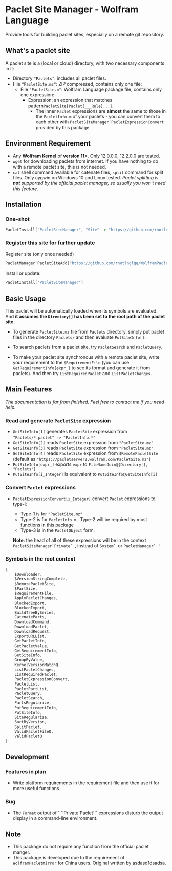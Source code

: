 # Paclet Site Manager - Wolfram Language

Provide tools for building paclet sites, especially on a remote git repository.

## What's a paclet site

A paclet site is a (local or cloud) directory, with two necessary components in it:

* Directory `"Paclets"`: includes all paclet files.
* File `"PacletSite.mz"`: ZIP compressed, contains only one file:
	* File `"PacletSite.m"`: Wolfram Language package file, contains only one expression:
		* Expression: an expression that matches pattern`PacletSite[Paclet[___Rule]...]`.
			* The inner `Paclet` expressions are **almost** the same to those in the `PacletInfo.m` of your paclets - you can convert them to each other with ```PacletSiteManager`PacletExpressionConvert``` provided by this package.

## Environment Requirement

* Any **Wolfram Kernel** of **version 11+**. Only 12.0.0.0, 12.2.0.0 are tested.
* `wget` for downloading paclets from internet. If you have nothing to do with a remote paclet site, this is not needed.
* `cat`  shell command available for catenate files, `split` command for split files. Only cygwin on Windows 10 and Linux tested. *Paclet splitting is **not** supported by the official paclet manager, so usually you won't need this feature.*

## Installation

### One-shot

```mathematica
PacletInstall["PacletSiteManager", "Site" -> "https://github.com/rnotlnglgq/WolframPacletSiteManager/raw/master"]
```

### Register this site for further update

Register site (only once needed)

```mathematica
PacletManager`PacletSiteAdd["https://github.com/rnotlnglgq/WolframPacletSiteManager/raw/master"]
```

Install or update:

```mathematica
PacletInstall["PacletSiteManager"]
```

## Basic Usage

This paclet will be automatically loaded when its symbols are evaluated. And **it assumes the `Directory[]` has been set to the root path of the paclet site.** 

* To generate `PacletSite.mz` file from `Paclets` directory, simply put paclet files in the directory `Paclets/` and then evaluate `PutSiteInfo[]`.

* To search paclets from a paclet site, try `PacletSearch` and `PacletQuery`.

* To make your paclet site synchronous with a remote paclet site, write your requirement to the `$RequirementFile` (you can use `GetRequirementInfo[expr_]` to see its format and generate it from paclets). And then try `ListRequiredPaclet` and `ListPacletChanges`.

## Main Features

*The documentation is far from finished. Feel free to contact me if you need help.*

### Read and generate `PacletSite` expression

* `GetSiteInfo[1]` generates `PacletSite` expression from `"Paclets/*.paclet" -> "PacletInfo.*"`
* `GetSiteInfo[2]` reads `PacletSite` expression from `"PacletSite.mz"`
* `GetSiteInfo[3]` reads `PacletSite` expression from `"PacletSite.mz"`
* `GetSiteInfo[4]` reads `PacletSite` expression from `$RemotePacletSite` (default as `"https://pacletserver2.wolfram.com/PacletSite.mz"`)
* `PutSiteInfo[expr_]` exports `expr` to `FileNameJoin@{Directory[], "Paclets"}`
* `PutSiteInfo[i_Integer]` is equivalent to `PutSiteInfo@GetSiteInfo[i]` 

### Convert `Paclet` expressions

* `PacletExpressionConvert[i_Integer]` convert `Paclet` expressions to type-i:

	* Type-1 is for `"PacletSite.mz"`
	* Type-2 is for `PacletInfo.m` . Type-2 will be required by most functions in this package
	* Type-3 is in the `PacletObject` form.
	
	**Note**: the head of all of these expressions will be in the context ```PacletSiteManager`Private` ```, instead of ```System` ```or ```PacletManager` ``` !

### Symbols in the root context

```mathematica
{
	$Downloader,
    $VersionStringComplete,
    $RemotePacletSite,
    $PartSize,
    $RequirementFile,
    ApplyPacletChanges,
    BlockedExport,
    BlockedImport,
    BuildTreeBySeries,
    CatenateParts,
    DownloadCommand,
    DownloadPaclet,
    DownloadRequest,
    ExportURLList,
    GetPacletInfo,
    GetPacletValue,
    GetRequirementInfo,
    GetSiteInfo,
    GroupByValue,
    KernelVersionMatchQ,
    ListPacletChanges,
    ListRequiredPaclet,
    PacletExpressionConvert,
    PacletList,
    PacletPartList,
    PacletQuery,
    PacletSearch,
    PartsRegularize,
    PutRequirementInfo,
    PutSiteInfo,
    SiteRegularize,
    SortByVersion,
    SplitPaclet,
    ValidPacletFileQ,
    ValidPacletQ
}
```

## Development

### Features in plan

* Write platform requirements in the requirement file and then use it for more useful functions.

### Bug

* The `Format` output of ````Private`Paclet``` expressions disturb the  output display in a command-line environment.

## Note

* This package do not require any function from the official paclet manger.
* This package is developed due to the requirement of `WolframPacletMirror` for China users. Original written by asdasd1dsadsa.

